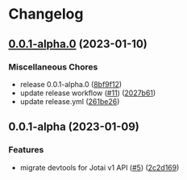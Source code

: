 # Changelog

## [0.0.1-alpha.0](https://github.com/jotai-labs/jotai-devtools/compare/v0.0.1-alpha...v0.0.1-alpha.0) (2023-01-10)


### Miscellaneous Chores

* release 0.0.1-alpha.0 ([8bf9f12](https://github.com/jotai-labs/jotai-devtools/commit/8bf9f1274ca0ce6be02cdd97b5adbcdfa8fea105))
* update release workflow ([#11](https://github.com/jotai-labs/jotai-devtools/issues/11)) ([2027b61](https://github.com/jotai-labs/jotai-devtools/commit/2027b61444a506cb729ea926eb184a954b229122))
* update release.yml ([261be26](https://github.com/jotai-labs/jotai-devtools/commit/261be268c53de1c865aa3a2b7cbee6470ad940cf))

## 0.0.1-alpha (2023-01-09)


### Features

* migrate devtools for Jotai v1 API ([#5](https://github.com/jotai-labs/jotai-devtools/issues/5)) ([2c2d169](https://github.com/jotai-labs/jotai-devtools/commit/2c2d1694d26f39f0b1e70209e2d2cdeca403664a))
